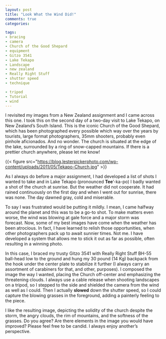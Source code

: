 ```yaml
---
layout: post
title: "Look What the Wind Did!"
comments: true
categories:

tags:
- bracing
- camera
- Church of the Good Shepard
- equipment
- Gitzo 3541
- Lake Tekapo
- Landscape
- new zealand
- Really Right Stuff
- shutter speed
- technique

- tripod
- Tutorial
- wind
---
```

I revisited my images from a New Zealand assignment and I came across this one. I took this on the second day of a two-day visit to Lake Tekapo, on New Zealand’s South Island. This is the iconic Church of the Good Shepard, which has been photographed every possible which way over the years by tourists, large format photographers, 35mm shooters, probably even pinhole aficionados. And no wonder. The church is situated at the edge of the lake, surrounded by a ring of snow-capped mountains. If there is a prettier church anywhere, please let me know!

{{< figure src="https://blog.lesterpickerphoto.com/wp-content/uploads/2011/05/Tekapo-Church.jpg" >}}

As I always do before a major assignment, I had developed a list of shots I wanted to take and in Lake Tekapo (pronounced <strong>Tee</strong>’-ka-po) I badly wanted a shot of the church at sunrise. But the weather did not cooperate. It had rained continuously on the first day and when I went out for sunrise, there was none. The day dawned gray, cold and miserable.

To say I was frustrated would be putting it mildly. I mean, I came halfway around the planet and this was to be a go-to shot. To make matters even worse, the wind was blowing at gale force and a major storm was forecast. Now, some of my best images have come when the weather has been atrocious. In fact, I have learned to relish those opportunities, when other photographers pack up to await sunnier times. Not me. I have developed a system that allows me to stick it out as far as possible, often resulting in a winning photo.

In this case, I braced my trusty Gitzo 3541 with Really Right Stuff BH-55 ball-head low to the ground and hung my 30 pound (14 Kg) backpack from the hook under the center plate to stabilize it further (I always carry an assortment of carabiners for that, and other, purposes). I composed the image the way I wanted, placing the Church off-center and emphasizing the threatening clouds. I always use a cable release when shooting landscapes on a tripod, so I stepped to the side and shielded the camera from the wind as well as I could. Then I actually <strong>slowed</strong> down the shutter speed, so I could capture the blowing grasses in the foreground, adding a painterly feeling to the piece.

I like the resulting image, depicting the solidity of the church despite the storm, the angry clouds, the rim of mountains, and the softness of the grasses. Do you agree? Are there elements in the image you would have improved? Please feel free to be candid. I always enjoy another’s perspective.